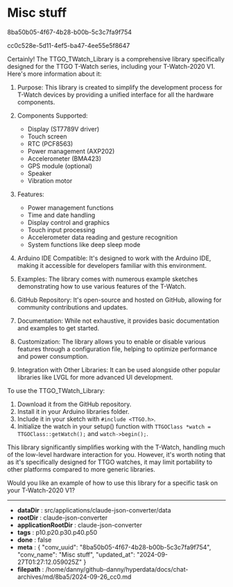 # Misc stuff

8ba50b05-4f67-4b28-b00b-5c3c7fa9f754

cc0c528e-5d11-4ef5-ba47-4ee55e5f8647

 Certainly! The TTGO_TWatch_Library is a comprehensive library specifically designed for the TTGO T-Watch series, including your T-Watch-2020 V1. Here's more information about it:

1. Purpose:
   This library is created to simplify the development process for T-Watch devices by providing a unified interface for all the hardware components.

2. Components Supported:
   - Display (ST7789V driver)
   - Touch screen
   - RTC (PCF8563)
   - Power management (AXP202)
   - Accelerometer (BMA423)
   - GPS module (optional)
   - Speaker
   - Vibration motor

3. Features:
   - Power management functions
   - Time and date handling
   - Display control and graphics
   - Touch input processing
   - Accelerometer data reading and gesture recognition
   - System functions like deep sleep mode

4. Arduino IDE Compatible:
   It's designed to work with the Arduino IDE, making it accessible for developers familiar with this environment.

5. Examples:
   The library comes with numerous example sketches demonstrating how to use various features of the T-Watch.

6. GitHub Repository:
   It's open-source and hosted on GitHub, allowing for community contributions and updates.

7. Documentation:
   While not exhaustive, it provides basic documentation and examples to get started.

8. Customization:
   The library allows you to enable or disable various features through a configuration file, helping to optimize performance and power consumption.

9. Integration with Other Libraries:
   It can be used alongside other popular libraries like LVGL for more advanced UI development.

To use the TTGO_TWatch_Library:

1. Download it from the GitHub repository.
2. Install it in your Arduino libraries folder.
3. Include it in your sketch with `#include <TTGO.h>`.
4. Initialize the watch in your setup() function with `TTGOClass *watch = TTGOClass::getWatch();` and `watch->begin();`.

This library significantly simplifies working with the T-Watch, handling much of the low-level hardware interaction for you. However, it's worth noting that as it's specifically designed for TTGO watches, it may limit portability to other platforms compared to more generic libraries.

Would you like an example of how to use this library for a specific task on your T-Watch-2020 V1?

---

* **dataDir** : src/applications/claude-json-converter/data
* **rootDir** : claude-json-converter
* **applicationRootDir** : claude-json-converter
* **tags** : p10.p20.p30.p40.p50
* **done** : false
* **meta** : {
  "conv_uuid": "8ba50b05-4f67-4b28-b00b-5c3c7fa9f754",
  "conv_name": "Misc stuff",
  "updated_at": "2024-09-27T01:27:12.059025Z"
}
* **filepath** : /home/danny/github-danny/hyperdata/docs/chat-archives/md/8ba5/2024-09-26_cc0.md